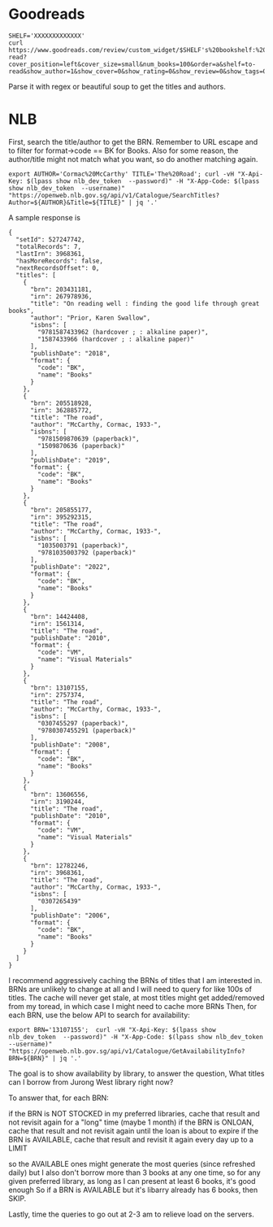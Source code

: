 Goodreads
=========
```
SHELF='XXXXXXXXXXXXX'
curl https://www.goodreads.com/review/custom_widget/$SHELF's%20bookshelf:%20to-read?cover_position=left&cover_size=small&num_books=100&order=a&shelf=to-read&show_author=1&show_cover=0&show_rating=0&show_review=0&show_tags=0&show_title=1&sort=date_added&widget_bg_color=FFFFFF&widget_bg_transparent=&widget_border_width=1&widget_id=1699625535&widget_text_color=000000&widget_title_size=medium&widget_width=medium
```
Parse it with regex or beautiful soup to get the titles and authors. 

NLB
===
First, search the title/author to get the BRN. Remember to URL escape and to filter for format->code == BK for Books. Also for some reason, the author/title might not match what you want, so do another matching again.
```
export AUTHOR='Cormac%20McCarthy' TITLE='The%20Road'; curl -vH "X-Api-Key: $(lpass show nlb_dev_token  --password)" -H "X-App-Code: $(lpass show nlb_dev_token  --username)" "https://openweb.nlb.gov.sg/api/v1/Catalogue/SearchTitles?Author=${AUTHOR}&Title=${TITLE}" | jq '.'
```
A sample response is
```
{
  "setId": 527247742,
  "totalRecords": 7,
  "lastIrn": 3968361,
  "hasMoreRecords": false,
  "nextRecordsOffset": 0,
  "titles": [
    {
      "brn": 203431181,
      "irn": 267978936,
      "title": "On reading well : finding the good life through great books",
      "author": "Prior, Karen Swallow",
      "isbns": [
        "9781587433962 (hardcover ; : alkaline paper)",
        "1587433966 (hardcover ; : alkaline paper)"
      ],
      "publishDate": "2018",
      "format": {
        "code": "BK",
        "name": "Books"
      }
    },
    {
      "brn": 205518928,
      "irn": 362885772,
      "title": "The road",
      "author": "McCarthy, Cormac, 1933-",
      "isbns": [
        "9781509870639 (paperback)",
        "1509870636 (paperback)"
      ],
      "publishDate": "2019",
      "format": {
        "code": "BK",
        "name": "Books"
      }
    },
    {
      "brn": 205855177,
      "irn": 395292315,
      "title": "The road",
      "author": "McCarthy, Cormac, 1933-",
      "isbns": [
        "1035003791 (paperback)",
        "9781035003792 (paperback)"
      ],
      "publishDate": "2022",
      "format": {
        "code": "BK",
        "name": "Books"
      }
    },
    {
      "brn": 14424408,
      "irn": 1561314,
      "title": "The road",
      "publishDate": "2010",
      "format": {
        "code": "VM",
        "name": "Visual Materials"
      }
    },
    {
      "brn": 13107155,
      "irn": 2757374,
      "title": "The road",
      "author": "McCarthy, Cormac, 1933-",
      "isbns": [
        "0307455297 (paperback)",
        "9780307455291 (paperback)"
      ],
      "publishDate": "2008",
      "format": {
        "code": "BK",
        "name": "Books"
      }
    },
    {
      "brn": 13606556,
      "irn": 3190244,
      "title": "The road",
      "publishDate": "2010",
      "format": {
        "code": "VM",
        "name": "Visual Materials"
      }
    },
    {
      "brn": 12782246,
      "irn": 3968361,
      "title": "The road",
      "author": "McCarthy, Cormac, 1933-",
      "isbns": [
        "0307265439"
      ],
      "publishDate": "2006",
      "format": {
        "code": "BK",
        "name": "Books"
      }
    }
  ]
}
```

I recommend aggressively caching the BRNs of titles that I am interested in. BRNs are unlikely to change at all and I will need to query for like 100s of titles.
The cache will never get stale, at most titles might get added/removed from my toread, in which case I might need to cache more BRNs
Then, for each BRN, use the below API to search for availability:

```
export BRN='13107155';  curl -vH "X-Api-Key: $(lpass show nlb_dev_token  --password)" -H "X-App-Code: $(lpass show nlb_dev_token  --username)" "https://openweb.nlb.gov.sg/api/v1/Catalogue/GetAvailabilityInfo?BRN=${BRN}" | jq '.'
```

The goal is to show availability by library, to answer the question, 
What titles can I borrow from Jurong West library right now?

To answer that, for each BRN:

if the BRN is NOT STOCKED in my preferred libraries, cache that result and not revisit again for a "long" time (maybe 1 month)
if the BRN is ONLOAN, cache that result and not revisit again until the loan is about to expire
if the BRN is AVAILABLE, cache that result and revisit it again every day up to a LIMIT

so the AVAILABLE ones might generate the most queries (since refreshed daily)
but I also don't borrow more than 3 books at any one time, so for any given
preferred library, as long as I can present at least 6 books, it's good enough
So if a BRN is AVAILABLE but it's libarry already has 6 books, then SKIP.


Lastly, time the queries to go out at 2-3 am to relieve load on the servers.
